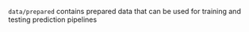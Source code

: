 `data/prepared` contains prepared data that can be used for training and testing prediction pipelines